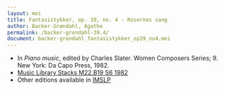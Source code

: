 ```yaml
---
layout: mei
title: Fantasistykker, op. 39, no. 4 - Rosernes sang
author: Backer-Grøndahl, Agathe
permalink: /backer-grondahl-39.4/
document: backer-grondahl_fantasistykker_op39_no4.mei
---
```


- In *Piano music*, edited by Charles Slater. Women Composers Series; 9. New York: Da Capo Press, 1982.
- <a href="https://tufts-primo.hosted.exlibrisgroup.com/permalink/f/14dinuo/01TUN_ALMA2185674780003851" target="_blank">Music Library Stacks M22.B19 S6 1982</a>
- Other editions available in <a href="https://imslp.org/wiki/10_Fantasistykker%2C_Op.39_(Backer-Gr%C3%B8ndahl%2C_Agathe)" target="_blank">IMSLP</a>
